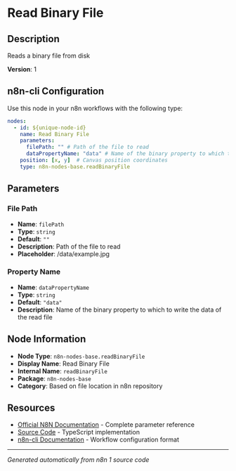 # Read Binary File

## Description

Reads a binary file from disk

**Version**: 1

## n8n-cli Configuration

Use this node in your n8n workflows with the following type:

```yaml
nodes:
  - id: ${unique-node-id}
    name: Read Binary File
    parameters:
      filePath: "" # Path of the file to read
      dataPropertyName: "data" # Name of the binary property to which to write the data of the read file
    position: [x, y]  # Canvas position coordinates
    type: n8n-nodes-base.readBinaryFile
```

## Parameters

### File Path

- **Name**: `filePath`
- **Type**: `string`
- **Default**: `""`
- **Description**: Path of the file to read
- **Placeholder**: /data/example.jpg

### Property Name

- **Name**: `dataPropertyName`
- **Type**: `string`
- **Default**: `"data"`
- **Description**: Name of the binary property to which to write the data of the read file


## Node Information

- **Node Type**: `n8n-nodes-base.readBinaryFile`
- **Display Name**: Read Binary File
- **Internal Name**: `readBinaryFile`
- **Package**: `n8n-nodes-base`
- **Category**: Based on file location in n8n repository

## Resources

- [Official N8N Documentation](https://docs.n8n.io/integrations/builtin/app-nodes/n8n-nodes-base.readbinaryfile/) - Complete parameter reference
- [Source Code](https://github.com/n8n-io/n8n/blob/master/packages/nodes-base/nodes/ReadBinaryFile/ReadBinaryFile.node.ts) - TypeScript implementation
- [n8n-cli Documentation](https://github.com/edenreich/n8n-cli) - Workflow configuration format

---
*Generated automatically from n8n 1 source code*
